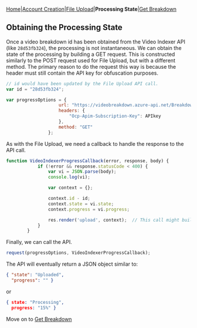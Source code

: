 [Home](https://jaegermeiste.github.io/MSCognitiveServicesHowToGuide/)|[Account Creation](https://jaegermeiste.github.io/MSCognitiveServicesHowToGuide/AccountCreation)|[File Upload](https://jaegermeiste.github.io/MSCognitiveServicesHowToGuide/FileUpload)|**Processing State**|[Get Breakdown](https://jaegermeiste.github.io/MSCognitiveServicesHowToGuide/GetBreakdown)

## Obtaining the Processing State

Once a video breakdown id has been obtained from the Video Indexer API (like ```28d53fb324```), the processing is not instantaneous. We can obtain the state of the processing by building a GET request. This is constructed similarly to the POST request used for File Upload, but with a different method. The primary reason to do the request this way is because the header must still contain the API key for obfuscation purposes.

```javascript
// id would have been updated by the File Upload API call.
var id = "28d53fb324";

var progressOptions = {
                    url: "https://videobreakdown.azure-api.net/Breakdowns/Api/Partner/Breakdowns/" + id + "/State",
                    headers: {
                        "Ocp-Apim-Subscription-Key": APIkey
                    },
                    method: "GET"
                };
```

As with the File Upload, we need a callback to handle the response to the API call.

```javascript
function VideoIndexerProgressCallback(error, response, body) {
            if (!error && response.statusCode < 400) {
                var vi = JSON.parse(body);
                console.log(vi);

                var context = {};

                context.id - id;
                context.state = vi.state;
                context.progress = vi.progress;

                res.render('upload', context);  // This call might build a templated page displaying the values.
            }
        }
```

Finally, we can call the API.

```javascript
request(progressOptions, VideoIndexerProgressCallback);
```

The API will eventually return a JSON object similar to:
```json
{ "state": "Uploaded", 
  "progress": "" }
```
or
```json
{ state: "Processing", 
  progress: "15%" }
```

Move on to [Get Breakdown](https://jaegermeiste.github.io/MSCognitiveServicesHowToGuide/GetBreakdown)
